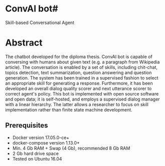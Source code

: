 # ConvAI bot#

Skill-based Conversational Agent


# Abstract

The chatbot developed for the diploma thesis. ConvAI bot is
capable of conversing with humans about given text (e.g. a paragraph from
Wikipedia article). The conversation is enabled by a set of skills, including
chit-chat, topics detection, text summarization, question answering and question
generation. The system has been trained in a supervised fashion to select an
appropriate skill for generating a response. Furthermore, it has been developed an
overall dialog quality scorer and next utterance scorer to correct agent's
policy. This bot is implemented with open source software and open data; it is
self-hosted, and employs a supervised dialog manager with a linear hierarchy.
The latter allows a researcher to focus on skill implementation rather than
finite state machine development.


## Prerequisites

- Docker version 17.05.0-ce+
- docker-compose version 1.13.0+
- Min. 4 Gb RAM + Swap (4 Gb), recommended 8 Gb RAM
- 2 Gb hard drive space
- Tested on Ubuntu 16.04
